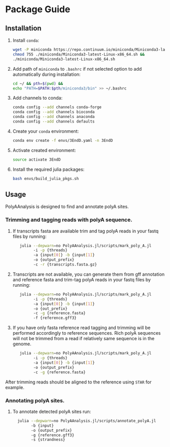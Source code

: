 # Package Guide

## Installation

1. Install `conda`:
   ```bash
   wget -P miniconda https://repo.continuum.io/miniconda/Miniconda3-latest-Linux-x86_64.sh &&
   chmod 755 ./miniconda/Miniconda3-latest-Linux-x86_64.sh &&
   ./miniconda/Miniconda3-latest-Linux-x86_64.sh
   ```

2. Add path of `miniconda` to `.bashrc` if not selected option to add automatically during installation:
   ```bash
   cd ~/ && pth=$(pwd) &&
   echo "PATH=$PATH:$pth/miniconda3/bin" >> ~/.bashrc
   ```

3. Add channels to conda:
   ```bash
   conda config --add channels conda-forge
   conda config --add channels bioconda
   conda config --add channels anaconda
   conda config --add channels defaults
   ```

4. Create your `conda` environment:
   ```bash
   conda env create -f envs/3EndD.yaml -n 3EndD
   ```

5. Activate created environment:
   ```bash
   source activate 3EndD
   ```

6. Install the required julia packages:
   ```bash
   bash envs/build_julia_pkgs.sh
   ```

## Usage

PolyAAnalysis is designed to find and annotate polyA sites.

### Trimming and tagging reads with polyA sequence.
1. If transcripts fasta are available trim and tag polyA reads in your fastq files by running:
   ```bash
      julia --depwarn=no PolyAAnalysis.jl/scripts/mark_poly_A.jl
            -i -p {threads}
            -a {input[0]} -b {input[1]}
            -o {output_prefix}
            -c -r {transcripts.fasta.gz}
   ```

2. Transcripts are not available, you can generate them from gff annotation
    and reference fasta and trim-tag polyA reads in your fastq files by running:

   ```bash
      julia --depwarn=no PolyAAnalysis.jl/scripts/mark_poly_A.jl
            -i -p {threads}
            -a {input[0]} -b {input[1]}
            -o {out_prefix}
            -c -g {reference.fasta}
            -f {reference.gff3}
   ```

3. If you have only fasta reference read tagging and trimming will be performed
    accordingly to reference sequences. Rich polyA sequences will not be trimmed
    from a read if relatively same sequence is in the genome.

   ```bash
      julia --depwarn=no PolyAAnalysis.jl/scripts/mark_poly_A.jl
            -i -p {threads}
            -a {input[0]} -b {input[1]}
            -o {output_prefix}
            -c -g {reference.fasta}
   ```

After trimming reads should be aligned to the reference using `STAR` for example.

### Annotating polyA sites.
1. To annotate detected polyA sites run:

    ```bash
      julia --depwarn=no PolyAAnalysis.jl/scripts/annotate_polyA.jl
            -b {input}
            -o {output_prefix}
            -g {reference.gff3}
            -s {strandness}
    ```
